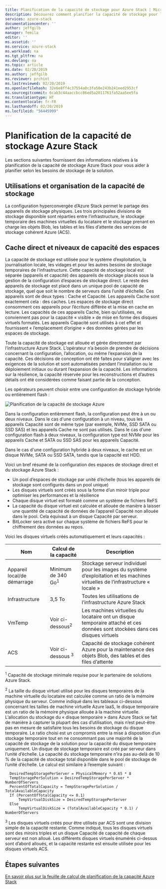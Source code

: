 ```yaml
---
title: Planification de la capacité de stockage pour Azure Stack | Microsoft Docs
description: Découvrez comment planifier la capacité de stockage pour les déploiements Azure Stack.
services: azure-stack
documentationcenter: ''
author: jeffgilb
manager: femila
editor: ''
ms.assetid: ''
ms.service: azure-stack
ms.workload: na
ms.tgt_pltfrm: na
ms.devlang: na
ms.topic: article
ms.date: 02/20/2019
ms.author: jeffgilb
ms.reviewer: prchint
ms.lastreviewed: 02/20/2019
ms.openlocfilehash: 32e6e8ff4c37554a0c3fa50e243b241eed2953cf
ms.sourcegitcommit: 6cab3c44aaccbcc86ed5a2011761fa52aa5ee5fa
ms.translationtype: HT
ms.contentlocale: fr-FR
ms.lasthandoff: 02/20/2019
ms.locfileid: "56445999"
---
```

# <a name="azure-stack-storage-capacity-planning"></a>Planification de la capacité de stockage Azure Stack
Les sections suivantes fournissent des informations relatives à la planification de la capacité de stockage Azure Stack pour vous aider à planifier selon les besoins de stockage de la solution.

## <a name="uses-and-organization-of-storage-capacity"></a>Utilisations et organisation de la capacité de stockage
La configuration hyperconvergée d’Azure Stack permet le partage des appareils de stockage physiques. Les trois principales divisions de stockage disponible sont réparties entre l’infrastructure, le stockage temporaire des machines virtuelles du locataire et le stockage prenant en charge les objets Blob, les tables et les files d’attente des services de stockage cohérent Azure (ACS).

## <a name="spaces-direct-cache-and-capacity-tiers"></a>Cache direct et niveaux de capacité des espaces
La capacité de stockage est utilisée pour le système d’exploitation, la journalisation locale, les vidages et pour les autres besoins de stockage temporaires de l’infrastructure. Cette capacité de stockage local est séparée (appareils et capacité) des appareils de stockage placés sous la gestion de la configuration d’espaces de stockage direct. Le reste des appareils de stockage est placé dans un unique pool de capacité de stockage, quel que soit le nombre de serveurs dans l’unité d’échelle. Ces appareils sont de deux types : Cache et Capacité.  Les appareils Cache sont exactement cela : des caches. Les espaces de stockage direct consomment ces appareils pour l’écriture différée et la mise en cache en lecture. Les capacités de ces appareils Cache, bien qu’utilisées, ne conviennent pas pour la capacité « visible » de mise en forme des disques virtuels formatés. Les appareils Capacité sont utilisés à cet effet et fournissent « l’emplacement d’origine » des données gérées par les espaces de stockage.

Toute la capacité de stockage est allouée et gérée directement par l’infrastructure Azure Stack. L’opérateur n’a besoin de prendre de décisions concernant la configuration, l’allocation, ou même l’expansion de la capacité. Ces décisions de conception ont été faites pour s’aligner avec les exigences de la solution et sont automatisées pendant l’installation ou le déploiement initiaux ou durant l’expansion de la capacité. Les informations sur la résilience, la capacité réservée pour les reconstructions et d’autres détails ont été considérées comme faisant partie de la conception. 

Les opérateurs peuvent choisir entre une configuration de stockage hybride ou entièrement flash :

![Planification de la capacité de stockage Azure](media/azure-stack-capacity-planning/storage.png)

Dans la configuration entièrement flash, la configuration peut être à un ou deux niveaux.  Dans le cas d'une configuration à un niveau, tous les appareils Capacité sont de même type (par exemple, NVMe, SSD SATA ou SSD SAS) et les appareils Cache ne sont pas utilisés. Dans le cas d'une configuration flash à deux niveaux, la configuration type est NVMe pour les appareils Cache et SATA ou SSD SAS pour les appareils Capacité.

Dans le cas d'une configuration hybride à deux niveaux, le cache est un disque NVMe, SATA ou SSD SATA, tandis que la capacité est HDD. 

Voici un bref résumé de la configuration des espaces de stockage direct et du stockage Azure Stack :
- Un pool d’espaces de stockage par unité d’échelle (tous les appareils de stockage sont configurés dans un pool unique)
- Les disques virtuels sont créés sous la forme d’un miroir triple pour optimiser les performances et la résilience
- Chaque disque virtuel est formaté comme un système de fichiers ReFS
- La capacité du disque virtuel est calculée et allouée de manière à laisser une quantité de capacité de données de l’appareil Capacité non allouée dans le pool. Cela équivaut à un disque Capacité par serveur.
- BitLocker sera activé sur chaque système de fichiers ReFS pour le chiffrement des données au repos. 

Voici les disques virtuels créés automatiquement et leurs capacités :

|Nom|Calcul de la capacité|Description|
|-----|-----|-----|
|Appareil local/de démarrage|Minimum de 340 Go<sup>1</sup>|Stockage serveur individuel pour les images du système d’exploitation et les machines virtuelles de l’infrastructure « locale »|
|Infrastructure|3,5 To|Toutes les utilisations de l’infrastructure Azure Stack|
|VmTemp|Voir ci-dessous<sup>2</sup>|Les machines virtuelles du locataire ont un disque temporaire attaché et ces données sont stockées dans ces disques virtuels|
|ACS|Voir ci-dessous <sup>3</sup>|Capacité de stockage cohérent Azure pour la maintenance des objets Blob, des tables et des files d’attente|

<sup>1</sup> Capacité de stockage minimale requise pour le partenaire de solutions Azure Stack.

<sup>2</sup> La taille du disque virtuel utilisé pour les disques temporaires de la machine virtuelle du locataire est calculée comme un ratio de la mémoire physique du serveur. Comme indiqué dans les tableaux ci-dessous concernant les tailles de machine virtuelle Azure IaaS, le disque temporaire est un ratio de la mémoire physique allouée à la machine virtuelle. L’allocation du stockage du « disque temporaire » dans Azure Stack se fait de manière à capturer la plupart des cas d’utilisation, mais n’est peut-être pas en mesure de satisfaire tous les besoins de stockage du disque temporaire. Le ratio choisi est un compromis entre la mise à disposition d’un stockage temporaire tout en ne consommant pas une majorité de la capacité de stockage de la solution pour la capacité du disque temporaire uniquement. Un disque de stockage temporaire est créé par serveur dans l’unité d’échelle. La capacité du stockage temporaire n’ira pas au-delà de 10 % de la capacité de stockage total disponible dans le pool de stockage de l’unité d’échelle. Le calcul est similaire à l’exemple suivant :

```
  DesiredTempStoragePerServer = PhysicalMemory * 0.65 * 8
  TempStoragePerSolution = DesiredTempStoragePerServer * NumberOfServers
  PercentOfTotalCapacity = TempStoragePerSolution / TotalAvailableCapacity
  If (PercentOfTotalCapacity <= 0.1)
      TempVirtualDiskSize = DesiredTempStoragePerServer
  Else
      TempVirtualDiskSize = (TotalAvailableCapacity * 0.1) / NumberOfServers
```

<sup>3</sup> Les disques virtuels créés pour être utilisés par ACS sont une division simple de la capacité restante. Comme indiqué, tous les disques virtuels sont des miroirs triples et un disque Capacité de capacité de chaque serveur est non alloué. Les différents disques virtuels énumérés ci-dessus sont d’abord alloués, et la capacité restante est ensuite utilisée pour les disques virtuels ACS.

## <a name="next-steps"></a>Étapes suivantes
[En savoir plus sur la feuille de calcul de planification de la capacité Azure Stack](capacity-planning-spreadsheet.md)
